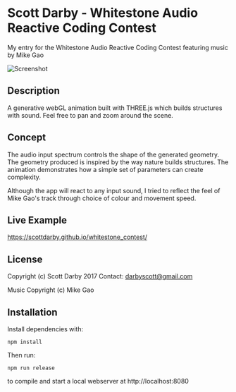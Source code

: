 # Scott Darby - Whitestone Audio Reactive Coding Contest

My entry for the Whitestone Audio Reactive Coding Contest featuring music by Mike Gao

![Screenshot](http://scottdarby.com/3d/tetra_growth.jpg)

## Description

A generative webGL animation built with THREE.js which builds structures with sound. Feel free to pan and zoom around the scene.

## Concept

The audio input spectrum controls the shape of the generated geometry. The geometry produced is inspired by the way nature builds structures. The animation demonstrates how a simple set of parameters can create complexity.

Although the app will react to any input sound, I tried to reflect the feel of Mike Gao's track through choice of colour and movement speed.

## Live Example
https://scottdarby.github.io/whitestone_contest/

## License
Copyright (c) Scott Darby 2017
Contact: darbyscott@gmail.com

Music Copyright (c) Mike Gao

## Installation

Install dependencies with:

`npm install`

Then run:

`npm run release`

to compile and start a local webserver at http://localhost:8080
